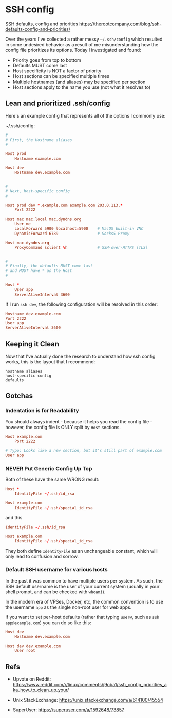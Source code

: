 # SSH config

SSH defaults, config and priorities
https://therootcompany.com/blog/ssh-defaults-config-and-priorities/


Over the years I've collected a rather messy `~/.ssh/config` which resulted in some undesired behavior as a result of me misunderstanding how the config file prioritizes its options. Today I investigated and found:
- Priority goes from top to bottom
- Defaults MUST come last
- Host specificity is NOT a factor of priority
- Host sections can be specified multiple times
- Multiple hostnames (and aliases) may be specified per section
- Host sections apply to the name you use (not what it resolves to)


## Lean and prioritized .ssh/config

Here's an example config that represents all of the options I commonly use:

~/.ssh/config:

```conf
#
# First, the Hostname aliases
#

Host prod
    Hostname example.com

Host dev
    Hostname dev.example.com


#
# Next, host-specific config
#

Host prod dev *.example.com example.com 203.0.113.*
    Port 2222

Host mac mac.local mac.dyndns.org
    User me
    LocalForward 5900 localhost:5900    # MacOS built-in VNC
    DynamicForward 6789                 # Socks5 Proxy

Host mac.dyndns.org
    ProxyCommand sclient %h             # SSH-over-HTTPS (TLS)


#
# Finally, the defaults MUST come last
# and MUST have * as the Host
#

Host *
    User app
    ServerAliveInterval 3600
```

If I run `ssh dev`, the following configuration will be resolved in this order:

```conf
Hostname dev.example.com
Port 2222
User app
ServerAliveInterval 3600
```

## Keeping it Clean

Now that I've actually done the research to understand how ssh config works, this is the layout that I recommend:

```
hostname aliases
host-specific config
defaults
```

## Gotchas

### Indentation is for Readability

You should always indent - because it helps you read the config file - however, the config file is ONLY split by `Host` sections.

```conf
Host example.com
    Port 2222

# Typo: Looks like a new section, but it's still part of example.com
User app
```

### NEVER Put Generic Config Up Top

Both of these have the same WRONG result:

```conf
Host *
    IdentityFile ~/.ssh/id_rsa

Host example.com
    IdentityFile ~/.ssh/special_id_rsa
```

and this

```conf
IdentityFile ~/.ssh/id_rsa

Host example.com
    IdentityFile ~/.ssh/special_id_rsa
```

They both define `IdentityFile` as an unchangeable constant, which will only lead to confusion and sorrow.

### Default SSH username for various hosts

In the past it was common to have multiple users per system. As such, the SSH default username is the user of your current system (usually in your shell prompt, and can be checked with `whoami`).

In the modern era of VPSes, Docker, etc, the common convention is to use the username `app` as the single non-root user for web apps.

If you want to set per-host defaults (rather that typing `user@`, such as `ssh app@example.com`) you can do so like this:

```conf
Host dev
    Hostname dev.example.com

Host dev dev.example.com
    User root
```


## Refs

* Upvote on Reddit: https://www.reddit.com/r/linux/comments/j9oba1/ssh_config_priorities_aka_how_to_clean_up_your/

* Unix StackExchange: https://unix.stackexchange.com/a/614100/45554

* SuperUser: https://superuser.com/a/1592648/73857
